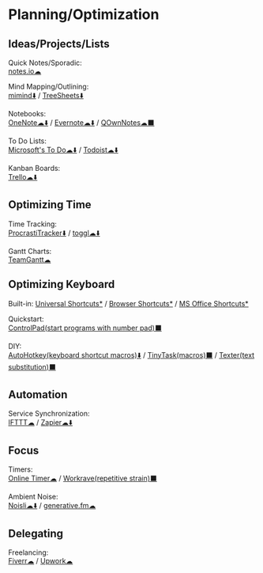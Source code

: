 # Planning/Optimization

## Ideas/Projects/Lists

Quick Notes/Sporadic:  
  [notes.io☁](http://notes.io/)
  
Mind Mapping/Outlining:  
  [mimind⬇️](https://mimind.cryptobees.com/) / 
  [TreeSheets⬇️](http://strlen.com/treesheets/)
  
Notebooks:  
  [OneNote️☁⬇️](https://www.onenote.com/) / 
  [Evernote☁⬇️](https://evernote.com/) / 
  [QOwnNotes☁⬛](https://www.qownnotes.org/)
  
To Do Lists:  
  [Microsoft's To Do☁⬇️](https://to-do.microsoft.com/) / 
  [Todoist☁⬇️](https://todoist.com/)
  
Kanban Boards:  
  [Trello☁⬇️](https://trello.com/)
  
## Optimizing Time

Time Tracking:  
  [ProcrastiTracker⬇️](http://strlen.com/procrastitracker/) / 
  [toggl☁⬇️](https://toggl.com/)
  
Gantt Charts:  
  [TeamGantt☁](https://www.teamgantt.com/)
  
## Optimizing Keyboard

Built-in:
  [Universal Shortcuts*](https://stucky.tech/toolbox/u) / 
  [Browser Shortcuts*](https://stucky.tech/toolbox/b) / 
  [MS Office Shortcuts*](https://stucky.tech/toolbox/o)
  
Quickstart:  
  [ControlPad(start programs with number pad)⬛](https://sector-seven.com/software/controlpad)
  
DIY:  
  [AutoHotkey(keyboard shortcut macros)⬇️](https://www.autohotkey.com/) / 
  [TinyTask(macros)⬛](https://www.tinytask.net/) / 
  [Texter(text substitution)⬛](https://texter.en.softonic.com/)
  
## Automation

Service Synchronization:  
  [IFTTT☁](https://ifttt.com) / 
  [Zapier☁⬇️](https://zapier.com/)
  
## Focus

Timers:  
  [Online Timer☁](http://www.timer-tab.com/) / 
  [Workrave(repetitive strain)⬛](http://www.workrave.org/)
  
Ambient Noise:  
  [Noisli☁⬇️](https://www.noisli.com/) / 
  [generative.fm☁](https://generative.fm/)
  
## Delegating

Freelancing:  
  [Fiverr☁](https://www.fiverr.com/) / 
  [Upwork☁](https://www.upwork.com/)
